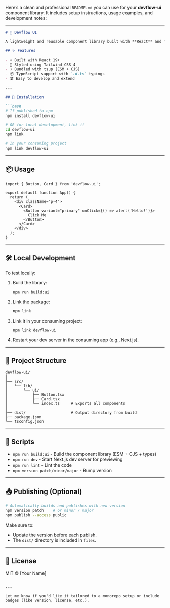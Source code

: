 Here’s a clean and professional `README.md` you can use for your **devflow-ui** component library. It includes setup instructions, usage examples, and development notes:

---

```md
# 🧩 Devflow UI

A lightweight and reusable component library built with **React** and **Tailwind CSS**, designed to speed up UI development across Devflow projects.

## ✨ Features

- ⚛️ Built with React 19+
- 🎨 Styled using Tailwind CSS 4
- ⚡️ Bundled with tsup (ESM + CJS)
- 📦 TypeScript support with `.d.ts` typings
- 🛠 Easy to develop and extend

---

## 🚀 Installation

```bash
# If published to npm
npm install devflow-ui

# OR for local development, link it
cd devflow-ui
npm link

# In your consuming project
npm link devflow-ui
```

---

## 📦 Usage

```tsx
import { Button, Card } from 'devflow-ui';

export default function App() {
  return (
    <div className="p-4">
      <Card>
        <Button variant="primary" onClick={() => alert('Hello!')}>
          Click Me
        </Button>
      </Card>
    </div>
  );
}
```

---

## 🛠 Local Development

To test locally:

1. Build the library:
   ```bash
   npm run build:ui
   ```

2. Link the package:
   ```bash
   npm link
   ```

3. Link it in your consuming project:
   ```bash
   npm link devflow-ui
   ```

4. Restart your dev server in the consuming app (e.g., Next.js).

---

## 📂 Project Structure

```
devflow-ui/
│
├── src/
│   └── lib/
│       └── ui/
│           ├── Button.tsx
│           ├── Card.tsx
│           └── index.ts     # Exports all components
│
├── dist/                    # Output directory from build
├── package.json
└── tsconfig.json
```

---

## 🔧 Scripts

- `npm run build:ui` - Build the component library (ESM + CJS + types)
- `npm run dev` - Start Next.js dev server for previewing
- `npm run lint` - Lint the code
- `npm version patch/minor/major` - Bump version

---

## 📤 Publishing (Optional)

```bash
# Automatically builds and publishes with new version
npm version patch    # or minor / major
npm publish --access public
```

Make sure to:
- Update the version before each publish.
- The `dist/` directory is included in `files`.

---

## 📃 License

MIT © [Your Name]
```

---

Let me know if you'd like it tailored to a monorepo setup or include badges (like version, license, etc.).
